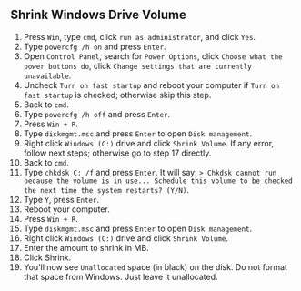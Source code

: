 ## Shrink Windows Drive Volume
1. Press `Win`, type `cmd`, click `run as administrator`, and click `Yes`.
2. Type `powercfg /h on` and press `Enter`.
3. Open `Control Panel`, search for `Power Options`, click `Choose what the power buttons do`, click `Change settings that are currently unavailable`.
4. Uncheck `Turn on fast startup` and reboot your computer if `Turn on fast startup` is checked; otherwise skip this step.
5. Back to `cmd`.
6. Type `powercfg /h off` and press `Enter`.
7. Press `Win + R`.
8. Type `diskmgmt.msc` and press `Enter` to open `Disk management`.
9. Right click `Windows (C:)` drive and click `Shrink Volume`. If any error, follow next steps; otherwise go to step 17 directly.
10. Back to `cmd`.
11. Type `chkdsk C: /f` and press `Enter`. It will say: `> Chkdsk cannot run because the volume is in use... Schedule this volume to be checked the next time the system restarts? (Y/N)`.
12. Type `Y`, press `Enter`.
13. Reboot your computer.
14. Press `Win + R`.
15. Type `diskmgmt.msc` and press `Enter` to open `Disk management`.
16. Right click `Windows (C:)` drive and click `Shrink Volume`.
17. Enter the amount to shrink in MB.
18. Click Shrink.
19. You'll now see `Unallocated` space (in black) on the disk. Do not format that space from Windows. Just leave it unallocated.
